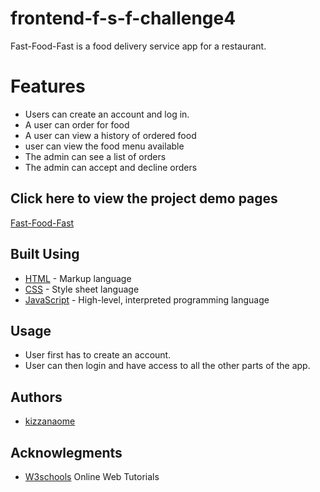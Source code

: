 # frontend-f-s-f-challenge4
Fast-Food-Fast is a food delivery service app for a restaurant.


# Features
 - Users can create an account and log in.
 - A user can order for food
 - A user can view a history of ordered food
 - user can view the food menu available
 - The admin can see a list of orders
 - The admin can accept and decline orders
 
## Click here to view the project demo pages
[Fast-Food-Fast](https://kizzanaome.github.io/frontend-f-s-f-challenge4/)

## Built Using
- [HTML](https://html.com/) - Markup language
- [CSS](https://css-tricks.com/) - Style sheet language 
- [JavaScript](https://www.javascript.com/) - High-level, interpreted programming language

## Usage
- User first has to create an account.
- User can then login and have access to all the other parts of the app.

## Authors
- [kizzanaome](https://github.com/kizzanaome)

## Acknowlegments
 - [W3schools](https://www.w3schools.com/) Online Web Tutorials
 




